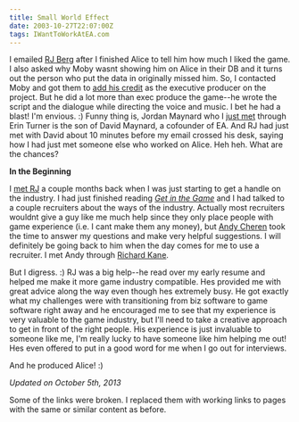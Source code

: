 ```yaml
---
title: Small World Effect
date: 2003-10-27T22:07:00Z
tags: IWantToWorkAtEA.com
---
```

I emailed [RJ Berg][1] after I finished Alice to tell him how much I liked the game. I also asked why Moby wasnt showing him on Alice in their DB and it turns out the person who put the data in originally missed him. So, I contacted Moby and got them to [add his credit][2] as the executive producer on the project. But he did a lot more than exec produce the game--he wrote the script and the dialogue while directing the voice and music. I bet he had a blast! I'm envious. :) Funny thing is, Jordan Maynard who I [just met][3] through Erin Turner is the son of David Maynard, a cofounder of EA. And RJ had just met with David about 10 minutes before my email crossed his desk, saying how I had just met someone else who worked on Alice. Heh heh. What are the chances?

**In the Beginning**

I [met RJ][4] a couple months back when I was just starting to get a handle on the industry. I had just finished reading *[Get in the Game][5]* and I had talked to a couple recruiters about the ways of the industry. Actually most recruiters wouldnt give a guy like me much help since they only place people with game experience (i.e. I cant make them any money), but [Andy Cheren][6] took the time to answer my questions and make very helpful suggestions. I will definitely be going back to him when the day comes for me to use a recruiter. I met Andy through [Richard Kane][7].

But I digress. :) RJ was a big help--he read over my early resume and helped me make it more game industry compatible. Hes provided me with great advice along the way even though hes extremely busy. He got exactly what my challenges were with transitioning from biz software to game software right away and he encouraged me to see that my experience is very valuable to the game industry, but I'll need to take a creative approach to get in front of the right people. His experience is just invaluable to someone like me, I'm really lucky to have someone like him helping me out! Hes even offered to put in a good word for me when I go out for interviews.

And he produced Alice! :)

*Updated on October 5th, 2013*

Some of the links were broken. I replaced them with working links to pages with the same or similar content as before.

 [1]: http://www.mobygames.com/developer/sheet/view/developerId=63361/
 [2]: http://www.mobygames.com/game/sheet/p,3/gameId,2703/
 [3]: /reinforcements.html
 [4]: /eas-biz-side.html
 [5]: http://www.amazon.com/Get-Game-Careers-Industry/dp/0735713073
 [6]: http://www.linkedin.com/in/acheren
 [7]: /eala-connection.html

